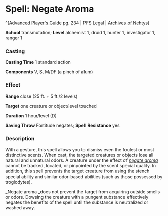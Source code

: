 # Spell: Negate Aroma

^([Advanced Player's Guide][ss-negate-aroma] pg. 234 | PFS Legal | [Archives of Nehtys][sn-negate-aroma])

**School** transmutation; **Level** alchemist 1, druid 1, hunter 1, investigator 1, ranger 1

### Casting

**Casting Time** 1 standard action

**Components** V, S, M/DF (a pinch of alum)

### Effect

**Range** close (25 ft. + 5 ft./2 levels)

**Target** one creature or object/level touched

**Duration** 1 hour/level (D)

**Saving Throw** Fortitude negates; **Spell Resistance** yes

### Description

With a gesture, this spell allows you to dismiss even the foulest or most distinctive scents. When cast, the targeted creatures or objects lose all natural and unnatural odors. A creature under the effect of _[negate aroma]_ cannot be tracked, located, or pinpointed by the scent special quality. In addition, this spell prevents the target creature from using the stench special ability and similar odor-based abilities (such as those possessed by troglodytes).

_Negate aroma _does not prevent the target from acquiring outside smells or odors. Dowsing the creature with a pungent substance effectively negates the benefits of the spell until the substance is neutralized or washed away.

[ss-negate-aroma]: http://paizo.com/pathfinderRPG/v57
[sn-negate-aroma]: http://www.archivesofnethys.com/SpellDisplay.aspx?ItemName=Negate%20Aroma
[negate aroma]: http://www.archivesofnethys.com/SpellDisplay.aspx?ItemName=negate%20aroma